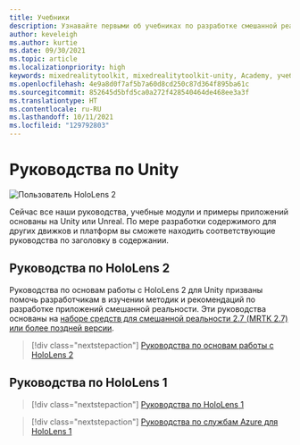 ```yaml
---
title: Учебники
description: Узнавайте первыми об учебниках по разработке смешанной реальности, доступным для HoloLens и служб Azure.
author: keveleigh
ms.author: kurtie
ms.date: 09/30/2021
ms.topic: article
ms.localizationpriority: high
keywords: mixedrealitytoolkit, mixedrealitytoolkit-unity, Academy, учебник, гарнитура смешанной реальности, гарнитура Windows Mixed Reality, гарнитура виртуальной реальности, Unity, Unreal, HoloLens, Пространственные привязки Azure, служба "Речь" Azure
ms.openlocfilehash: 4e9a8d0f7af5b7a60d8cd250c87d364f895ba61c
ms.sourcegitcommit: 852645d5bfd5ca0a272f428540464de468ee3a3f
ms.translationtype: HT
ms.contentlocale: ru-RU
ms.lasthandoff: 10/11/2021
ms.locfileid: "129792803"
---
```

# <a name="unity-tutorials"></a>Руководства по Unity

![Пользователь HoloLens 2](images/08_Tutorials.png)

Сейчас все наши руководства, учебные модули и примеры приложений основаны на Unity или Unreal. По мере разработки содержимого для других движков и платформ вы сможете находить соответствующие руководства по заголовку в содержании.

## <a name="hololens-2-tutorials"></a>Руководства по HoloLens 2

Руководства по основам работы с HoloLens 2 для Unity призваны помочь разработчикам в изучении методик и рекомендаций по разработке приложений смешанной реальности. Эти руководства основаны на [наборе средств для смешанной реальности 2.7 (MRTK 2.7) или более поздней версии](https://github.com/microsoft/MixedRealityToolkit-Unity).

> [!div class="nextstepaction"]
> [Руководства по основам работы с HoloLens 2](/learn/paths/beginner-hololens-2-tutorials/)

## <a name="hololens-1-tutorials"></a>Руководства по HoloLens 1

> [!div class="nextstepaction"]
> [Руководства по HoloLens 1](tutorials/holograms-100.md)

> [!div class="nextstepaction"]
> [Руководства по службам Azure для HoloLens 1](tutorials/mr-azure-301.md)
